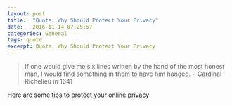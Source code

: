 ```yaml
---
layout: post
title:  "Quote: Why Should Protect Your Privacy"
date:   2016-11-14 07:25:57
categories: General
tags: quote
excerpt: Quote: Why Should Protect Your Privacy
---
```



> If one would give me six lines written by the hand of the most honest man, I would find something in them to have him hanged. -  Cardinal Richelieu in 1641

Here are some tips to protect your [online privacy](https://medium.freecodecamp.com/tor-signal-and-beyond-a-law-abiding-citizens-guide-to-privacy-1a593f2104c3#.o348sdbgg)
